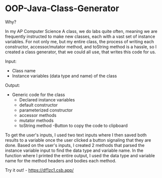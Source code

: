# OOP-Java-Class-Generator

Why?

In my AP Computer Science A class, we do labs quite often, meaning we are frequently instructed to make new classes, each with a vast set of instance variables. For not only me, but my entire class, the process of writing each constructor, accessor/mutator method, and toString method is a hassle, so I created a class generator, that we could all use, that writes this code for us.

Input:
- Class name
- Instance variables (data type and name) of the class

Output:
- Generic code for the class
  - Declared instance variables
  - default constructor
  - parameterized constructor
  - accessor methods
  - mutator methods
  - toString method
-Button to copy the code to clipboard

To get the user's inputs, I used two text inputs where I then saved both results to a variable once the user clicked a button signaling that they are done. Based on the user's inputs, I created 2 methods that parsed the instance variable input to find the data type and variable name. In the function where I printed the entire output, I used the data type and variable name for the method headers and bodies each method. 


Try it out! - https://df1zc1.csb.app/
